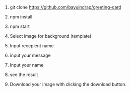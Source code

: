 1. git clone https://github.com/bayuindrap/greeting-card

2. npm install

3. npm start

4. Select image for background (template) 

5. Input recepient name

6. input your message

7. Input your name

8. see the result

9. Download your image with clicking the download button.